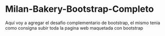 # Milan-Bakery-Bootstrap-Completo
Aquí voy a agregar el desafio complementario de bootstrap, el mismo tenia como consigna subir toda la pagina web maquetada con bootstrap
